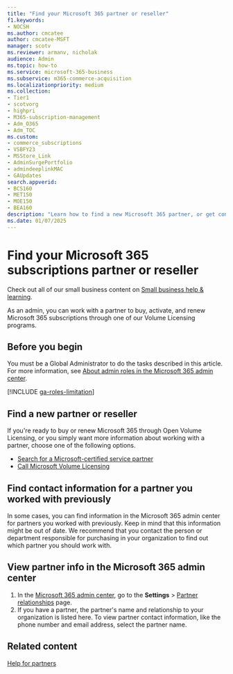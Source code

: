 ```yaml
---
title: "Find your Microsoft 365 partner or reseller"
f1.keywords:
- NOCSH
ms.author: cmcatee
author: cmcatee-MSFT
manager: scotv
ms.reviewer: armanv, nicholak
audience: Admin
ms.topic: how-to
ms.service: microsoft-365-business
ms.subservice: m365-commerce-acquisition
ms.localizationpriority: medium
ms.collection: 
- Tier1
- scotvorg
- highpri
- M365-subscription-management 
- Adm_O365
- Adm_TOC
ms.custom:
- commerce_subscriptions
- VSBFY23
- MSStore_Link
- AdminSurgePortfolio
- admindeeplinkMAC
- GAUpdates
search.appverid:
- BCS160
- MET150
- MOE150
- BEA160
description: "Learn how to find a new Microsoft 365 partner, or get contact information for a partner you worked with previously."
ms.date: 01/07/2025
---
```


# Find your Microsoft 365 subscriptions partner or reseller

Check out all of our small business content on [Small business help & learning](https://go.microsoft.com/fwlink/p/?linkid=2224585).

As an admin, you can work with a partner to buy, activate, and renew Microsoft 365 subscriptions through one of our Volume Licensing programs.
  
## Before you begin

You must be a Global Administrator to do the tasks described in this article. For more information, see [About admin roles in the Microsoft 365 admin center](../add-users/about-admin-roles.md).

[!INCLUDE [ga-roles-limitation](../../includes/ga-roles-limitation.md)]

## Find a new partner or reseller

If you're ready to buy or renew Microsoft 365 through Open Volume Licensing, or you simply want more information about working with a partner, choose one of the following options.
  
- [Search for a Microsoft-certified service partner](https://go.microsoft.com/fwlink/p/?LinkId=613304)
- [Call Microsoft Volume Licensing](https://go.microsoft.com/fwlink/p/?LinkId=613305)

## Find contact information for a partner you worked with previously

In some cases, you can find information in the Microsoft 365 admin center for partners you worked with previously. Keep in mind that this information might be out of date. We recommend that you contact the person or department responsible for purchasing in your organization to find out which partner you should work with.

## View partner info in the Microsoft 365 admin center

1. In the <a href="https://go.microsoft.com/fwlink/p/?linkid=2024339" target="_blank">Microsoft 365 admin center</a>, go to the **Settings** > <a href="https://go.microsoft.com/fwlink/p/?linkid=2074649" target="_blank">Partner relationships</a> page.
2. If you have a partner, the partner's name and relationship to your organization is listed here. To view partner contact information, like the phone number and email address, select the partner name.

## Related content
  
[Help for partners](https://support.microsoft.com/office/ae811622-b838-4f62-b7e9-659627374963)
